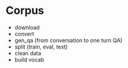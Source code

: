 # Corpus

- download
- convert
- gen_qa (from conversation to one turn QA)
- split (train, eval, test)
- clean data
- build vocab